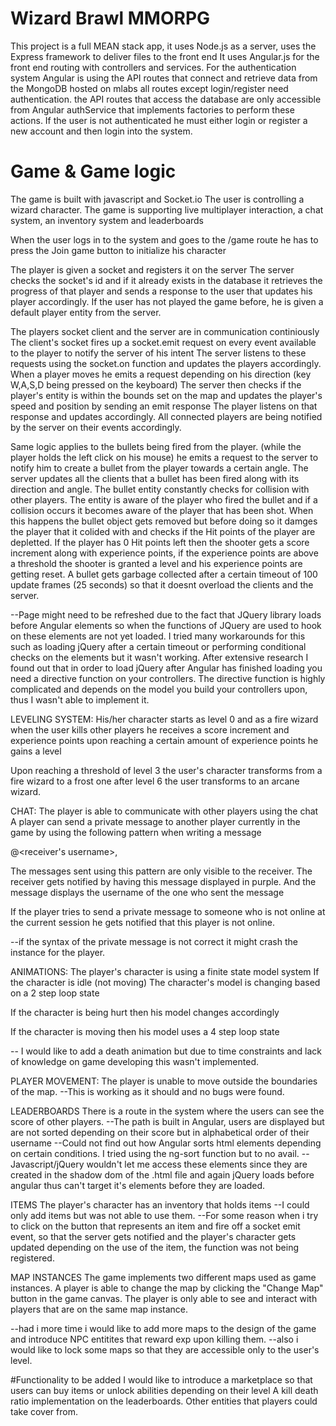 # Wizard Brawl MMORPG

This project is a full MEAN stack app, it uses Node.js as a server, uses the Express framework to deliver files to the front end
It uses Angular.js for the front end routing with controllers and services.
For the authentication system Angular is using the API routes that connect and retrieve data from the MongoDB hosted on mlabs
all routes except login/register need authentication.
the API routes that access the database are only accessible from Angular authService that implements factories to perform these actions.
If the user is not authenticated he must either login or register a new account and then login into the system.


# Game & Game logic
The game is built with javascript and Socket.io
The user is controlling a wizard character.
The game is supporting live multiplayer interaction, a chat system, an inventory system and leaderboards

When the user logs in to the system and goes to the /game route
he has to press the Join game button to initialize his character

The player is given a socket and registers it on the server
The server checks the socket's id and if it already exists in the database it retrieves the progress of that player and sends a response to 
the user that updates his player accordingly. If the user has not played the game before, he is given a default player entity from the server.

The players socket client and the server are in communication continiously
The client's socket fires up a socket.emit request on every event available to the player to notify the server of his intent
The server listens to these requests using the socket.on function and updates the players accordingly.
When a player moves he emits a request depending on his direction (key W,A,S,D being pressed on the keyboard)
The server then checks if the player's entity is within the bounds set on the map and updates the player's speed and position by sending an emit response
The player listens on that response and updates accordingly.
All connected players are being notified by the server on their events accordingly.

Same logic applies to the bullets being fired from the player. (while the player holds the left click on his mouse) he emits a request to the server
to notify him to create a bullet from the player towards a certain angle.
The server updates all the clients that a bullet has been fired along with its direction and angle.
The bullet entity constantly checks for collision with other players.
The entity is aware of the player who fired the bullet and if a collision occurs it becomes aware of the player that has been shot.
When this happens the bullet object gets removed but before doing so it damges the player that it colided with and checks if the Hit points of the player are depletted.
If the player has 0 Hit points left then the shooter gets a score increment along with experience points, if the experience points are above a threshold
the shooter is granted a level and his experience points are getting reset.
A bullet gets garbage collected after a certain timeout of 100 update frames (25 seconds) so that it doesnt overload the clients and the server.

--Page might need to be refreshed due to the fact that JQuery library loads before Angular elements so when 
the functions of JQuery are used to hook on 
these elements are not yet loaded.
I tried many workarounds for this such as loading jQuery after a certain timeout or performing conditional checks on the elements but
it wasn't working. After extensive research I found out that in order to load jQuery after Angular has finished loading you need a directive function 
on your controllers. The directive function is highly complicated and depends on the model you build your controllers upon, thus I wasn't able to implement it.



LEVELING SYSTEM:
His/her character starts as level 0 and as a fire wizard
when the user kills other players he receives a score increment and experience points
upon reaching a certain amount of experience points he gains a level 

Upon reaching a threshold of level 3 the user's character transforms from a fire wizard to a frost one
after level 6 the user transforms to an arcane wizard.




CHAT:
The player is able to communicate with other players using the chat
A player can send a private message to another player currently in the game by using 
the following pattern when writing a message

@<receiver's username>, <message to sent>

The messages sent using this pattern are only visible to the receiver.
The receiver gets notified by having this message displayed in purple. 
And the message displays the username of the one who sent the message

If the player tries to send a private message to someone who is not online at the current session
he gets notified that this player is not online.

--if the syntax of the private message is not correct it might crash the instance for the player.

ANIMATIONS:
The player's character is using a finite state model system
If the character is idle (not moving)
The character's model is changing based on a 2 step loop state

If the character is being hurt then his model changes accordingly

If the character is moving then his model uses a 4 step loop state

-- I would like to add a death animation but due to time constraints and lack of knowledge on game developing this wasn't implemented.




PLAYER MOVEMENT:
The player is unable to move outside the boundaries of the map.
--This is working as it should and no bugs were found.



LEADERBOARDS
There is a route in the system where the users can see the score of other players.
--The path is built in Angular, users are displayed but are not sorted depending on their score but in alphabetical order of their username
--Could not find out how Angular sorts html elements depending on certain conditions. I tried using the ng-sort function but to no avail.
--Javascript/jQuery wouldn't let me access these elements since they are created in the shadow dom of the .html file and again jQuery loads before angular 
thus can't target it's elements before they are loaded.



ITEMS
The player's character has an inventory that holds items 
--I could only add items but was not able to use them.
--For some reason when i try to click on the button that represents an item and fire off a socket emit event, so that the server gets notified and the player's
character gets updated depending on the use of the item, the function was not being registered.


MAP INSTANCES
The game implements two different maps used as game instances.
A player is able to change the map by clicking the "Change Map" button in the game canvas.
The player is only able to see and interact with players that are on the same map instance.

--had i more time i would like to add more maps to the design of the game and introduce NPC entitites that reward exp upon killing them.
--also i would like to lock some maps so that they are accessible only to the user's level.



#Functionality to be added
I would like to introduce a marketplace so that users can buy items or unlock abilities depending on their level
A kill death ratio implementation on the leaderboards.
Other entities that players could take cover from.


